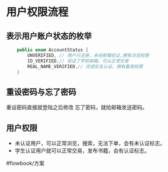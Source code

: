 # 用户权限流程
## 表示用户账户状态的枚举
```java
	public enum AccountStatus {
		UNVERIFIED, // 用户只注册，未经邮箱验证,拥有浏览权限
		ID_VERIFIED,// 验证了学校邮箱，可以正常交易
		REAL_NAME_VERIFIED,// 完成实名认证，拥有最高权限
	}
```

## 重设密码与忘了密码
重设密码直接就登陆之后修改
忘了密码，就给邮箱发送密码。

## 用户权限
* 未认证用户，可以正常浏览，搜索，无法下单，会有未认证标志。
* 学生认证用户就可以正常交易，发布书籍，会有认证标志。


#flowbook/方案